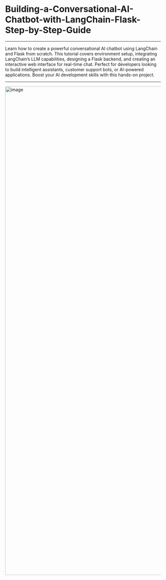 # Building-a-Conversational-AI-Chatbot-with-LangChain-Flask-Step-by-Step-Guide

---

Learn how to create a powerful conversational AI chatbot using LangChain and Flask from scratch. This tutorial covers environment setup, integrating LangChain’s LLM capabilities, designing a Flask backend, and creating an interactive web interface for real-time chat. Perfect for developers looking to build intelligent assistants, customer support bots, or AI-powered applications. Boost your AI development skills with this hands-on project.

---

<img width="1636" height="1580" alt="image" src="https://github.com/user-attachments/assets/ca0bccfa-b89e-44b1-9bd6-e71c0c11507f" />
